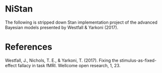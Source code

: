 # NiStan

The following is stripped down Stan implementation project of the advanced Bayesian models presented by Westfall & Yarkoni (2017).

# References
Westfall, J., Nichols, T. E., & Yarkoni, T. (2017). Fixing the stimulus-as-fixed-effect fallacy in task fMRI. Wellcome open research, 1, 23.